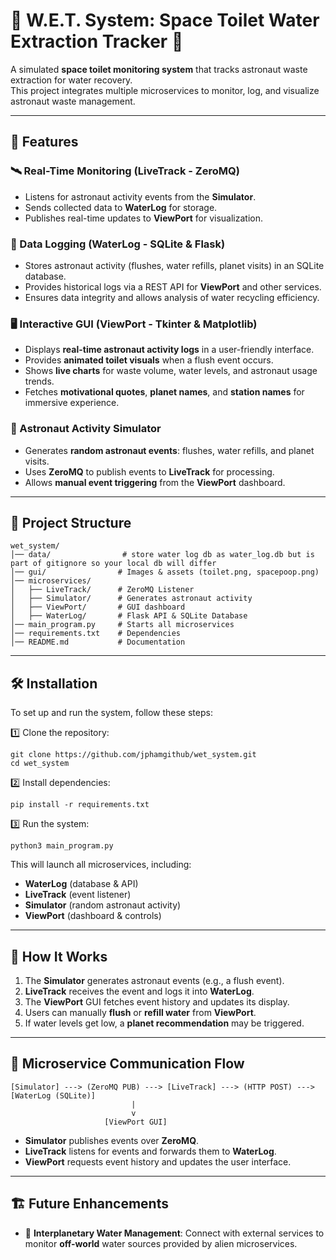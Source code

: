 # 🚀 W.E.T. System: Space Toilet Water Extraction Tracker 🚽

A simulated **space toilet monitoring system** that tracks astronaut waste extraction for water recovery.  
This project integrates multiple microservices to monitor, log, and visualize astronaut waste management.

---

## 📌 Features

### 🛰 Real-Time Monitoring (LiveTrack - ZeroMQ)
- Listens for astronaut activity events from the **Simulator**.
- Sends collected data to **WaterLog** for storage.
- Publishes real-time updates to **ViewPort** for visualization.

### 💾 Data Logging (WaterLog - SQLite & Flask)
- Stores astronaut activity (flushes, water refills, planet visits) in an SQLite database.
- Provides historical logs via a REST API for **ViewPort** and other services.
- Ensures data integrity and allows analysis of water recycling efficiency.

### 🖥 Interactive GUI (ViewPort - Tkinter & Matplotlib)
- Displays **real-time astronaut activity logs** in a user-friendly interface.
- Provides **animated toilet visuals** when a flush event occurs.
- Shows **live charts** for waste volume, water levels, and astronaut usage trends.
- Fetches **motivational quotes**, **planet names**, and **station names** for immersive experience.

### 🚀 Astronaut Activity Simulator
- Generates **random astronaut events**: flushes, water refills, and planet visits.
- Uses **ZeroMQ** to publish events to **LiveTrack** for processing.
- Allows **manual event triggering** from the **ViewPort** dashboard.

---

## 📂 Project Structure

```
wet_system/
│── data/                # store water log db as water_log.db but is part of gitignore so your local db will differ
│── gui/                # Images & assets (toilet.png, spacepoop.png)
│── microservices/
│   ├── LiveTrack/      # ZeroMQ Listener
│   ├── Simulator/      # Generates astronaut activity
│   ├── ViewPort/       # GUI dashboard 
│   ├── WaterLog/       # Flask API & SQLite Database
│── main_program.py     # Starts all microservices
│── requirements.txt    # Dependencies
│── README.md           # Documentation
```

---

## 🛠 Installation

To set up and run the system, follow these steps:

1️⃣ Clone the repository:

```
git clone https://github.com/jphamgithub/wet_system.git
cd wet_system
```

2️⃣ Install dependencies:

```
pip install -r requirements.txt
```

3️⃣ Run the system:

```
python3 main_program.py
```

This will launch all microservices, including:
- **WaterLog** (database & API)
- **LiveTrack** (event listener)
- **Simulator** (random astronaut activity)
- **ViewPort** (dashboard & controls)

---

## 🎯 How It Works

1. The **Simulator** generates astronaut events (e.g., a flush event).
2. **LiveTrack** receives the event and logs it into **WaterLog**.
3. The **ViewPort** GUI fetches event history and updates its display.
4. Users can manually **flush** or **refill water** from **ViewPort**.
5. If water levels get low, a **planet recommendation** may be triggered.

---

## 🔄 Microservice Communication Flow

```
[Simulator] ---> (ZeroMQ PUB) ---> [LiveTrack] ---> (HTTP POST) ---> [WaterLog (SQLite)]
                           |
                           v
                     [ViewPort GUI]
```

- **Simulator** publishes events over **ZeroMQ**.
- **LiveTrack** listens for events and forwards them to **WaterLog**.
- **ViewPort** requests event history and updates the user interface.

---

## 🏗 Future Enhancements
- 🌌 **Interplanetary Water Management**: Connect with external services to monitor **off-world** water sources provided by alien microservices.
